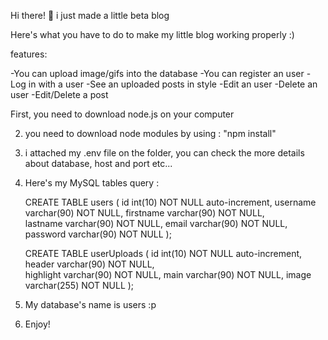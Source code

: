 Hi there! 🤠
i just made a little beta blog

Here's what you have to do to make my little blog working properly :)

features:

-You can upload image/gifs into the database
-You can register an user
-Log in with a user
-See an uploaded posts in style
-Edit an user
-Delete an user
-Edit/Delete a post


First, you need to download node.js on your computer

2. you need to download node modules by using : "npm install"
3. i attached my .env file on the folder, you can check the more details about database, host and port etc...
4. Here's my MySQL tables query :

    CREATE TABLE users (
    id int(10) NOT NULL auto-increment,
    username varchar(90) NOT NULL,
    firstname varchar(90) NOT NULL,          
    lastname varchar(90) NOT NULL,
    email varchar(90) NOT NULL,
    password varchar(90) NOT NULL
);

    CREATE TABLE userUploads (
    id int(10) NOT NULL auto-increment,
    header varchar(90) NOT NULL,            
    highlight varchar(90) NOT NULL,
    main varchar(90) NOT NULL,
    image varchar(255) NOT NULL
);



5. My database's name is users :p




6. Enjoy!
    
